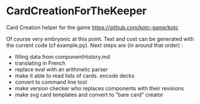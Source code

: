 # CardCreationForTheKeeper
Card Creation helper for the game https://github.com/kotc-game/kotc

Of course very embryonic at this point.
Text and cost can be generated with the current code (cf example.py).
Next steps are (in around that order) :
- filling data from componentHistory.md 
- translating in French
- replace eval with an arithmetic parser
- make it able to read lists of cards. encode decks
- convert to command line tool
- make version checker who replaces components with their revisions
- make svg card templates and convert to "bare card" creator
